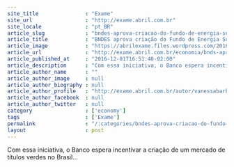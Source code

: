 ```yaml
---
site_title               : "Exame"
site_url                 : "http://exame.abril.com.br"
site_locale              : "pt_BR"
article_slug             : "bndes-aprova-criacao-do-fundo-de-energia-sustentavel"
article_title            : "BNDES aprova criação do Fundo de Energia Sustentável"
article_image            : "https://abrilexame.files.wordpress.com/2016/11/eolica.jpg?quality=70&strip=all&w=680"
article_url              : "http://exame.abril.com.br/economia/bnds-aprova-criacao-do-fundo-de-energia-sustentavel/"
article_published_at     : "2016-12-01T16:51:40-02:00"
article_description      : "Com essa iniciativa, o Banco espera incentivar a criação de um mercado de títulos verdes no Brasil..."
article_author_name      : ""
article_author_image     : null
article_author_biography : null
article_author_profile   : "http://exame.abril.com.br/autor/vanessabarbosaabrilcombr/"
article_author_facebook  : null
article_author_twitter   : null
category                 : ['economy']
tags                     : ['Exame']
permalink                : "/:categories/bndes-aprova-criacao-do-fundo-de-energia-sustentavel/"
layout                   : post
---
```


Com essa iniciativa, o Banco espera incentivar a criação de um mercado de títulos verdes no Brasil...
